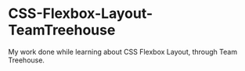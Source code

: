 # CSS-Flexbox-Layout-TeamTreehouse
My work done while learning about CSS Flexbox Layout, through Team Treehouse.
